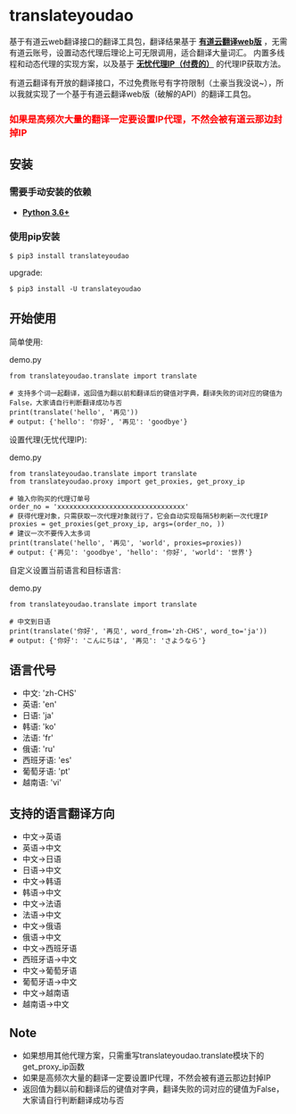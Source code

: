 # translateyoudao
基于有道云web翻译接口的翻译工具包，翻译结果基于 **[有道云翻译web版](http://fanyi.youdao.com/)** ，无需有道云账号，设置动态代理后理论上可无限调用，适合翻译大量词汇。
内置多线程和动态代理的实现方案，以及基于 **[无忧代理IP（付费的）](https://www.python.org/downloads/)** 的代理IP获取方法。

有道云翻译有开放的翻译接口，不过免费账号有字符限制（土豪当我没说~），所以我就实现了一个基于有道云翻译web版（破解的API）的翻译工具包。

### <font color=red>如果是高频次大量的翻译一定要设置IP代理，不然会被有道云那边封掉IP</font>

## 安装
### 需要手动安装的依赖

* **[Python 3.6+](https://www.python.org/downloads/)**

### 使用pip安装

    $ pip3 install translateyoudao

upgrade:

    $ pip3 install -U translateyoudao


## 开始使用

简单使用:

demo.py
```console
from translateyoudao.translate import translate

# 支持多个词一起翻译，返回值为翻以前和翻译后的键值对字典，翻译失败的词对应的键值为False，大家请自行判断翻译成功与否
print(translate('hello', '再见'))
# output: {'hello': '你好', '再见': 'goodbye'}
```

设置代理(无忧代理IP):

demo.py
```console
from translateyoudao.translate import translate
from translateyoudao.proxy import get_proxies, get_proxy_ip

# 输入你购买的代理订单号
order_no = 'xxxxxxxxxxxxxxxxxxxxxxxxxxxxxxxx'
# 获得代理对象，只需获取一次代理对象就行了，它会自动实现每隔5秒刷新一次代理IP
proxies = get_proxies(get_proxy_ip, args=(order_no, ))
# 建议一次不要传入太多词
print(translate('hello', '再见', 'world', proxies=proxies))
# output: {'再见': 'goodbye', 'hello': '你好', 'world': '世界'}
```

自定义设置当前语言和目标语言:

demo.py
```console
from translateyoudao.translate import translate

# 中文到日语
print(translate('你好', '再见', word_from='zh-CHS', word_to='ja'))
# output: {'你好': 'こんにちは', '再见': 'さようなら'}
```

## 语言代号
* 中文: 'zh-CHS'
* 英语: 'en'
* 日语: 'ja'
* 韩语: 'ko'
* 法语: 'fr'
* 俄语: 'ru'
* 西班牙语: 'es'
* 葡萄牙语: 'pt'
* 越南语: 'vi'

## 支持的语言翻译方向
* 中文->英语
* 英语->中文
* 中文->日语
* 日语->中文
* 中文->韩语
* 韩语->中文
* 中文->法语
* 法语->中文
* 中文->俄语
* 俄语->中文
* 中文->西班牙语
* 西班牙语->中文
* 中文->葡萄牙语
* 葡萄牙语->中文
* 中文->越南语
* 越南语->中文

## Note
* 如果想用其他代理方案，只需重写translateyoudao.translate模块下的get_proxy_ip函数
* 如果是高频次大量的翻译一定要设置IP代理，不然会被有道云那边封掉IP
* 返回值为翻以前和翻译后的键值对字典，翻译失败的词对应的键值为False，大家请自行判断翻译成功与否

